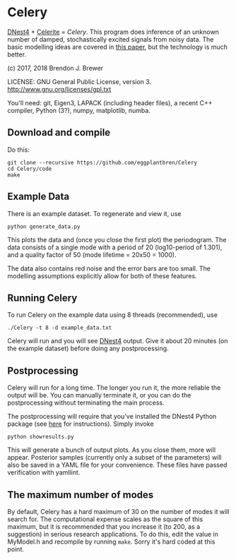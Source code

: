 Celery
======

[DNest4](https://github.com/eggplantbren/DNest) +
[Celerite](https://github.com/dfm/celerite) = *Celery*.
This program does inference of an unknown
number of damped, stochastically excited signals from noisy data.
The basic modelling ideas are covered in
[this paper](https://arxiv.org/abs/0902.3907), but the technology is
much better.

(c) 2017, 2018 Brendon J. Brewer

LICENSE: GNU General Public License, version 3.
http://www.gnu.org/licenses/gpl.txt

You'll need: git, Eigen3, LAPACK (including header files),
a recent C++ compiler, Python (3?), numpy,
matplotlib, numba.

## Download and compile

Do this:

```
git clone --recursive https://github.com/eggplantbren/Celery
cd Celery/code
make
```

## Example Data

There is an example dataset. To regenerate and view it, use

```
python generate_data.py
```

This plots the data and (once you close the first plot) the periodogram.
The data consists of a single mode with a period of 20 (log10-period of 1.301),
and a quality factor of 50 (mode lifetime = 20x50 = 1000).

The data also contains red noise and the error bars are too small. The
modelling assumptions explicitly allow for both of these features.


## Running Celery

To run Celery on the example data using 8 threads (recommended), use

```
./Celery -t 8 -d example_data.txt
```

Celery will run and you will see
[DNest4](https://github.com/eggplantbren/DNest4) output. Give it about 20
minutes (on the example dataset) before doing any postprocessing.

## Postprocessing

Celery will run for a long time. The longer you run it, the more reliable the
output will be. You can manually terminate it, or you can
do the postprocessing without terminating the main process.

The postprocessing will require
that you've installed the DNest4 Python package
(see [here](https://github.com/eggplantbren/DNest4) for instructions).
Simply invoke

```
python showresults.py
```

This will generate a bunch of output plots. As you close them, more will appear.
Posterior samples (currently only a subset of the parameters)
will also be saved in a YAML
file for your convenience. These files have passed verification with
yamllint.

## The maximum number of modes

By default, Celery has a hard maximum of 30 on the number of modes it will
search for. The computational expense scales as the square of this maximum,
but it is recommended that you increase it (to 200, as a suggestion) in
serious research applications. To do this, edit the value in MyModel.h and
recompile by running `make`. Sorry it's hard coded at this point.

